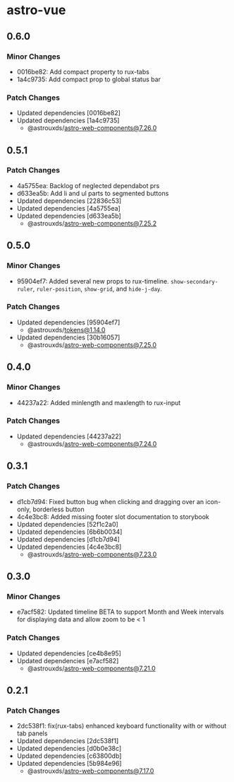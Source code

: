 # astro-vue

## 0.6.0

### Minor Changes

- 0016be82: Add compact property to rux-tabs
- 1a4c9735: Add compact prop to global status bar

### Patch Changes

- Updated dependencies [0016be82]
- Updated dependencies [1a4c9735]
  - @astrouxds/astro-web-components@7.26.0

## 0.5.1

### Patch Changes

- 4a5755ea: Backlog of neglected dependabot prs
- d633ea5b: Add li and ul parts to segmented buttons
- Updated dependencies [22836c53]
- Updated dependencies [4a5755ea]
- Updated dependencies [d633ea5b]
  - @astrouxds/astro-web-components@7.25.2

## 0.5.0

### Minor Changes

- 95904ef7: Added several new props to rux-timeline. `show-secondary-ruler`, `ruler-position`, `show-grid`, and `hide-j-day`.

### Patch Changes

- Updated dependencies [95904ef7]
  - @astrouxds/tokens@1.14.0
- Updated dependencies [30b16057]
  - @astrouxds/astro-web-components@7.25.0

## 0.4.0

### Minor Changes

- 44237a22: Added minlength and maxlength to rux-input

### Patch Changes

- Updated dependencies [44237a22]
  - @astrouxds/astro-web-components@7.24.0

## 0.3.1

### Patch Changes

- d1cb7d94: Fixed button bug when clicking and dragging over an icon-only, borderless button
- 4c4e3bc8: Added missing footer slot documentation to storybook
- Updated dependencies [52f1c2a0]
- Updated dependencies [6b6b0034]
- Updated dependencies [d1cb7d94]
- Updated dependencies [4c4e3bc8]
  - @astrouxds/astro-web-components@7.23.0

## 0.3.0

### Minor Changes

- e7acf582: Updated timeline BETA to support Month and Week intervals for displaying data and allow zoom to be < 1

### Patch Changes

- Updated dependencies [ce4b8e95]
- Updated dependencies [e7acf582]
  - @astrouxds/astro-web-components@7.21.0

## 0.2.1

### Patch Changes

- 2dc538f1: fix(rux-tabs) enhanced keyboard functionality with or without tab panels
- Updated dependencies [2dc538f1]
- Updated dependencies [d0b0e38c]
- Updated dependencies [c63800db]
- Updated dependencies [5b984e96]
  - @astrouxds/astro-web-components@7.17.0
